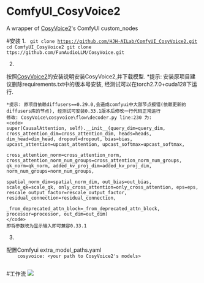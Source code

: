 # ComfyUI_CosyVoice2
A wrapper of <a href="https://github.com/FunAudioLLM/CosyVoice/">CosyVoice2</a>'s ComfyUI custom_nodes

#安装
1.
<code>
    git clone https://github.com/HJH-AILab/ComfyUI_CosyVoice2.git
    cd ComfyUI_CosyVoice2
    git clone ttps://github.com/FunAudioLLM/CosyVoice.git
</code>

2.
<p>
    按照<a href="https://github.com/FunAudioLLM/CosyVoice/">CosyVoice2</a>的安装说明安装CosyVoice2,并下载模型.
    *提示: 安装原项目建议删除requirements.txt中的版本号安装, 经测试可以在torch2.7.0+cuda128下运行.

    *提示: 原项目依赖diffusers==0.29.0,会造成comfyui中大部节点报错(依赖更新的diffusers库的节点), 经测试可安装0.33.1版本后修改一行代码正常运行
    修改: CosyVoice\cosyvoice\flow\decoder.py line:230 为:
    <code>
    super(CausalAttention, self).__init__(query_dim=query_dim, cross_attention_dim=cross_attention_dim, heads=heads, dim_head=dim_head, dropout=dropout, bias=bias, upcast_attention=upcast_attention, upcast_softmax=upcast_softmax,
                                              cross_attention_norm=cross_attention_norm, cross_attention_norm_num_groups=cross_attention_norm_num_groups, qk_norm=qk_norm, added_kv_proj_dim=added_kv_proj_dim, norm_num_groups=norm_num_groups,
                                              spatial_norm_dim=spatial_norm_dim, out_bias=out_bias, scale_qk=scale_qk, only_cross_attention=only_cross_attention, eps=eps, rescale_output_factor=rescale_output_factor, residual_connection=residual_connection,
                                              _from_deprecated_attn_block=_from_deprecated_attn_block, processor=processor, out_dim=out_dim)
    </code>
    即将参数改为显示输入即可兼容0.33.1
</p>

3.
<p>
    配置Comfyui extra_model_paths.yaml
    <code>
    cosyvoice: &lt;your path to CosyVoice2's models>
    </code>
</p>

#工作流
<img style="wdith:100%" src="exsample/workflow.png"/>